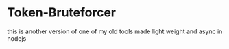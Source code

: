 # Token-Bruteforcer
this is another version of one of my old tools made light weight and async in nodejs
